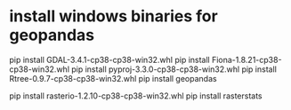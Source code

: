 # install windows binaries for geopandas

pip install GDAL-3.4.1-cp38-cp38-win32.whl
pip install Fiona-1.8.21-cp38-cp38-win32.whl
pip install pyproj-3.3.0-cp38-cp38-win32.whl
pip install Rtree-0.9.7-cp38-cp38-win32.whl
pip install geopandas


pip install rasterio-1.2.10-cp38-cp38-win32.whl
pip install rasterstats
